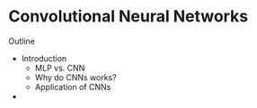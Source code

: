 # Convolutional Neural Networks
Outline
* Introduction
  * MLP vs. CNN
  * Why do CNNs works?
  * Application of CNNs
* 
